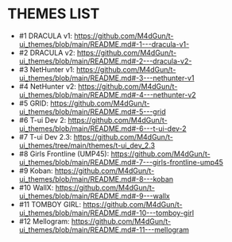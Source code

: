 # THEMES LIST

* #1 DRACULA v1: https://github.com/M4dGun/t-ui_themes/blob/main/README.md#-1---dracula-v1-
* #2 DRACULA v2: https://github.com/M4dGun/t-ui_themes/blob/main/README.md#-2---dracula-v2-
* #3 NetHunter v1: https://github.com/M4dGun/t-ui_themes/blob/main/README.md#-3---nethunter-v1
* #4 NetHunter v2: https://github.com/M4dGun/t-ui_themes/blob/main/README.md#-4---nethunter-v2
* #5 GRID: https://github.com/M4dGun/t-ui_themes/blob/main/README.md#-5---grid
* #6 T-ui Dev 2: https://github.com/M4dGun/t-ui_themes/blob/main/README.md#-6---t-ui-dev-2
* #7 T-ui Dev 2.3: https://github.com/M4dGun/t-ui_themes/tree/main/themes/t-ui_dev_2.3
* #8 Girls Frontline (UMP45): https://github.com/M4dGun/t-ui_themes/blob/main/README.md#-7---girls-frontline-ump45
* #9 Koban: https://github.com/M4dGun/t-ui_themes/blob/main/README.md#-8---koban
* #10 WallX: https://github.com/M4dGun/t-ui_themes/blob/main/README.md#-9---wallx
* #11 TOMBOY GIRL: https://github.com/M4dGun/t-ui_themes/blob/main/README.md#-10---tomboy-girl
* #12 Mellogram: https://github.com/M4dGun/t-ui_themes/blob/main/README.md#-11---mellogram
